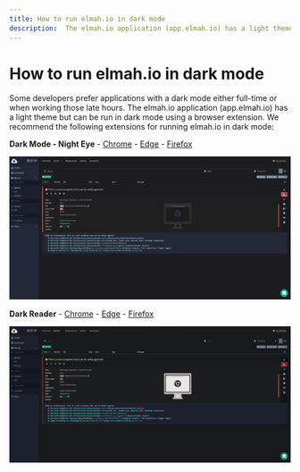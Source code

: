 ```yaml
---
title: How to run elmah.io in dark mode
description:  The elmah.io application (app.elmah.io) has a light theme but can be run in dark mode using a browser extension. Get recommendations here.
---
```


# How to run elmah.io in dark mode

Some developers prefer applications with a dark mode either full-time or when working those late hours. The elmah.io application (app.elmah.io) has a light theme but can be run in dark mode using a browser extension. We recommend the following extensions for running elmah.io in dark mode:

**Dark Mode - Night Eye** - [Chrome](https://chrome.google.com/webstore/detail/dark-mode-night-eye/alncdjedloppbablonallfbkeiknmkdi) - [Edge](https://microsoftedge.microsoft.com/addons/detail/dark-mode-night-eye/gijhmcgnnbcpigflkfoimbnfjnbcphah) - [Firefox](https://addons.mozilla.org/en-US/firefox/addon/night-eye-dark-mode/)

![elmah.io in Dark Mode - Night Eye](images/elmahio-nighteye.png)

**Dark Reader** - [Chrome](https://chrome.google.com/webstore/detail/dark-reader/eimadpbcbfnmbkopoojfekhnkhdbieeh) - [Edge](https://microsoftedge.microsoft.com/addons/detail/dark-reader/ifoakfbpdcdoeenechcleahebpibofpc) - [Firefox](https://addons.mozilla.org/en-US/firefox/addon/darkreader/)

![elmah.io in Dark Reader](images/elmahio-darkreader.png)